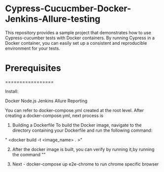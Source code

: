 # Cypress-Cucucmber-Docker-Jenkins-Allure-testing

This repository provides a sample project that demonstrates how to use Cypress-cucumber tests with Docker containers. By running Cypress in a Docker container, you can easily set up a consistent and reproducible environment for your tests.


# Prerequisites
=================

Install:

Docker
Node.js
Jenkins
Allure Reporting


You can refer to docker-compose.yml created at the root level. After creating a docker-compose.yml, next process is

1) Building a Dockerfile
To build the Docker image, navigate to the directory containing your Dockerfile and run the following command: 

" <docker build -t <image_name> . >"

2) After the docker image is built, you can verify by running it,by running the command 
    "<docker images>"
  
3) Next - docker-compose up e2e-chrome to run chrome specific browser
  
